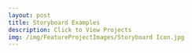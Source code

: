 ```yaml
---
layout: post
title: Storyboard Examples
description: Click to View Projects
img: /img/FeatureProjectImages/Storyboard Icon.jpg
---
```


